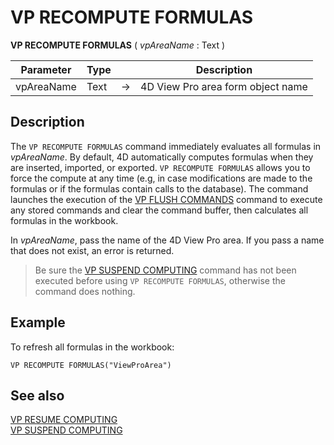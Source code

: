 # VP RECOMPUTE FORMULAS


**VP RECOMPUTE FORMULAS** ( *vpAreaName* : Text ) 



|Parameter|Type||Description|
|---|---|---|---|
|vpAreaName   |Text|->|4D View Pro area form object name|

## Description

The `VP RECOMPUTE FORMULAS` command immediately evaluates all formulas in *vpAreaName*. By default, 4D automatically computes formulas when they are inserted, imported, or exported. `VP RECOMPUTE FORMULAS` allows you to force the compute at any time (e.g, in case modifications are made to the formulas or if the formulas contain calls to the database). The command launches the execution of the [VP FLUSH COMMANDS](VP%20FLUSH%20COMMANDS.md) command to execute any stored commands and clear the command buffer, then calculates all formulas in the workbook.

In *vpAreaName*, pass the name of the 4D View Pro area. If you pass a name that does not exist, an error is returned.

>Be sure the [VP SUSPEND COMPUTING](VP%20SUSPEND%20COMPUTING.md) command has not been executed before using `VP RECOMPUTE FORMULAS`, otherwise the command does nothing.


## Example

To refresh all formulas in the workbook:

```4d
VP RECOMPUTE FORMULAS("ViewProArea")
```

## See also

[VP RESUME COMPUTING](VP%20RESUME%20COMPUTING.md)<br/>
[VP SUSPEND COMPUTING](VP%20SUSPEND%20COMPUTING.md)